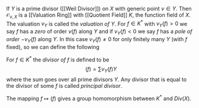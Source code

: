 If $Y$ is a prime divisor ([[Weil Divisor]]) on $X$ with generic point $\nu \in Y$. Then $\mathcal{O}_{\nu,X}$ is a [[Valuation Ring]] with [[Quotient Field]] $K$, the function field of $X$. The valuation $v_Y$ is called the *valuation of $Y$*. 
For $f\in K^*$ with $v_Y(f)>0$ we say $f$ has a *zero* of order $v(f)$ along $Y$ and if $v_Y(f) <0$ we say $f$ has a *pole of order $-v_Y(f)$* along $Y$.
In this case $v_Y(f)\neq 0$ for only finitely many $Y$ (with $f$ fixed), so we can define the following

For $f\in K^*$ the *divisor of f* is defined to be 
$$(f) = \sum v_Y(f) Y$$ where the sum goes over all prime divisors $Y$. Any divisor that is equal to the divisor of some $f$ is called *principal divisor*.

The mapping $f\mapsto (f)$ gives a group homomorphism between $K^*$ and $Div(X)$.